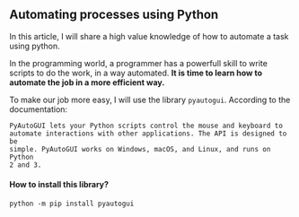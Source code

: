 ## Automating processes using Python

In this article, I will share a high value knowledge of how to automate a task using python.

In the programming world, a programmer has a powerfull skill to write scripts to do the work, in a way automated. **It is time to learn how to automate the job in a more efficient way.**

To make our job more easy, I will use the library ```pyautogui```. According to the documentation:

```
PyAutoGUI lets your Python scripts control the mouse and keyboard to
automate interactions with other applications. The API is designed to be 
simple. PyAutoGUI works on Windows, macOS, and Linux, and runs on Python 
2 and 3.
```

#### How to install this library?

```
python -m pip install pyautogui
```